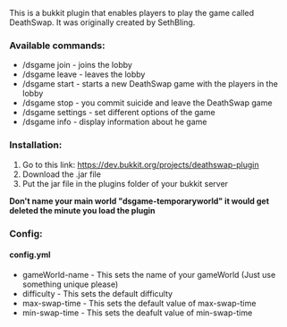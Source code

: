 This is a bukkit plugin that enables players to play the game called DeathSwap. It was originally created by SethBling.

<h3>Available commands:</h3>

<ul>
<li>/dsgame join - joins the lobby</li>
<li>/dsgame leave - leaves the lobby</li>
<li>/dsgame start - starts a new DeathSwap game with the players in the lobby</li>
<li>/dsgame stop - you commit suicide and leave the DeathSwap game</li>
<li>/dsgame settings - set different options of the game</li>
<li>/dsgame info - display information about he game</li>
</ul>

<h3>Installation:</h3>

<ol>
<li>Go to this link: <a href="https://dev.bukkit.org/projects/deathswap-plugin">https://dev.bukkit.org/projects/deathswap-plugin</a> </li>
<li>Download the .jar file</li>
<li>Put the jar file in the plugins folder of your bukkit server</li>
</ol>

<b>Don't name your main world "dsgame-temporaryworld" it would get deleted the minute you load the plugin</b>

<h3>Config:</h3>

<h4>config.yml</h4>

<ul>
<li>gameWorld-name - This sets the name of your gameWorld (Just use something unique please)</li>
<li>difficulty - This sets the default difficulty</li>
<li>max-swap-time - This sets the default value of max-swap-time</li>
<li>min-swap-time - This sets the deafult value of min-swap-time</li>
</ul>




